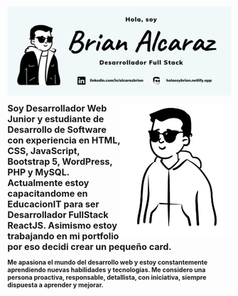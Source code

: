 ![Brian Alcaraz Banner Github](https://github.com/HolasoyBrianxd/HolasoyBrianxd/blob/main/img/banner-github.png)

<img align="right" alt="Brian Alcaraz Avatar" width="250" height="300" src="https://github.com/HolasoyBrianxd/HolasoyBrianxd/blob/main/img/brian3.png">

<span style="font-size: 20px;">**Soy Desarrollador Web Junior y estudiante de Desarrollo de Software con experiencia en HTML, CSS, JavaScript, Bootstrap 5, WordPress, PHP y MySQL. Actualmente estoy capacitandome en EducacionIT para ser Desarrollador FullStack ReactJS. Asimismo estoy trabajando en mi portfolio por eso decidi crear un pequeño card.**</span>  

**Me apasiona el mundo del desarrollo web y estoy constantemente aprendiendo nuevas habilidades y tecnologías. Me considero una persona proactiva, responsable, detallista, con iniciativa, siempre dispuesta a aprender y mejorar.**  

<!--
**HolasoyBrianxd/HolasoyBrianxd** is a ✨ _special_ ✨ repository because its `README.md` (this file) appears on your GitHub profile.

Here are some ideas to get you started:

- 🔭 I’m currently working on ...
- 🌱 I’m currently learning ...
- 👯 I’m looking to collaborate on ...
- 🤔 I’m looking for help with ...
- 💬 Ask me about ...
- 📫 How to reach me: ...
- 😄 Pronouns: ...
- ⚡ Fun fact: ...
-->
